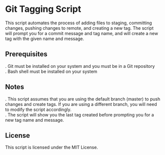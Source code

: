 # Git Tagging Script
This script automates the process of adding files to staging, committing changes, pushing changes to remote, and creating a new tag.
The script will prompt you for a commit message and tag name, and will create a new tag with the given name and message.

## Prerequisites
. Git must be installed on your system and you must be in a Git repository 
<br>
. Bash shell must be installed on your system

## Notes
. This script assumes that you are using the default branch (master) to push changes and create tags. If you are using a different branch, you will need to modify the script accordingly.
<br>
. The script will show you the last tag created before prompting you for a new tag name and message.
## License
This script is licensed under the MIT License.
